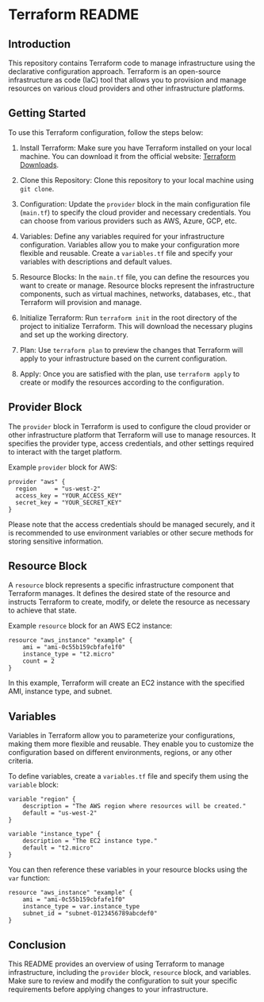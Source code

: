 # Terraform README

## Introduction

This repository contains Terraform code to manage infrastructure using the declarative configuration approach. Terraform is an open-source infrastructure as code (IaC) tool that allows you to provision and manage resources on various cloud providers and other infrastructure platforms.

## Getting Started

To use this Terraform configuration, follow the steps below:

1. Install Terraform: Make sure you have Terraform installed on your local machine. You can download it from the official website: [Terraform Downloads](https://www.terraform.io/downloads.html).

2. Clone this Repository: Clone this repository to your local machine using `git clone`.

3. Configuration: Update the `provider` block in the main configuration file (`main.tf`) to specify the cloud provider and necessary credentials. You can choose from various providers such as AWS, Azure, GCP, etc.

4. Variables: Define any variables required for your infrastructure configuration. Variables allow you to make your configuration more flexible and reusable. Create a `variables.tf` file and specify your variables with descriptions and default values.

5. Resource Blocks: In the `main.tf` file, you can define the resources you want to create or manage. Resource blocks represent the infrastructure components, such as virtual machines, networks, databases, etc., that Terraform will provision and manage.

6. Initialize Terraform: Run `terraform init` in the root directory of the project to initialize Terraform. This will download the necessary plugins and set up the working directory.

7. Plan: Use `terraform plan` to preview the changes that Terraform will apply to your infrastructure based on the current configuration.

8. Apply: Once you are satisfied with the plan, use `terraform apply` to create or modify the resources according to the configuration.

## Provider Block

The `provider` block in Terraform is used to configure the cloud provider or other infrastructure platform that Terraform will use to manage resources. It specifies the provider type, access credentials, and other settings required to interact with the target platform.

Example `provider` block for AWS:

```hcl
provider "aws" {
  region     = "us-west-2"
  access_key = "YOUR_ACCESS_KEY"
  secret_key = "YOUR_SECRET_KEY"
}
```

Please note that the access credentials should be managed securely, and it is recommended to use environment variables or other secure methods for storing sensitive information.

## Resource Block

A `resource` block represents a specific infrastructure component that Terraform manages. It defines the desired state of the resource and instructs Terraform to create, modify, or delete the resource as necessary to achieve that state.

Example `resource` block for an AWS EC2 instance:

```hcl
resource "aws_instance" "example" {
    ami = "ami-0c55b159cbfafe1f0"
    instance_type = "t2.micro"
    count = 2
}
```

In this example, Terraform will create an EC2 instance with the specified AMI, instance type, and subnet.

## Variables

Variables in Terraform allow you to parameterize your configurations, making them more flexible and reusable. They enable you to customize the configuration based on different environments, regions, or any other criteria.

To define variables, create a `variables.tf` file and specify them using the `variable` block:

```hcl
variable "region" {
    description = "The AWS region where resources will be created."
    default = "us-west-2"
}

variable "instance_type" {
    description = "The EC2 instance type."
    default = "t2.micro"
}
```

You can then reference these variables in your resource blocks using the `var` function:

```hcl
resource "aws_instance" "example" {
    ami = "ami-0c55b159cbfafe1f0"
    instance_type = var.instance_type
    subnet_id = "subnet-0123456789abcdef0"
}
```

## Conclusion

This README provides an overview of using Terraform to manage infrastructure, including the `provider` block, `resource` block, and variables. Make sure to review and modify the configuration to suit your specific requirements before applying changes to your infrastructure.
